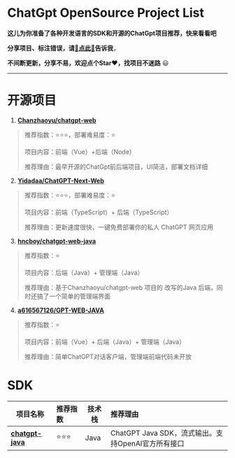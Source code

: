 # ChatGpt OpenSource Project List
**这儿为你准备了各种开发语言的SDK和开源的ChatGpt项目推荐，快来看看吧**

**分享项目、标注错误，请[🌺点此🌺](https://github.com/dudu-openai/chatgpt-project-guide/issues)告诉我**，

**不间断更新，分享不易，欢迎点个Star❤️，找项目不迷路** 😃

------

# 开源项目

1. **[Chanzhaoyu/chatgpt-web](https://github.com/Chanzhaoyu/chatgpt-web)**

> 推荐指数：⭐⭐⭐，部署难易度：⭐
>
> 项目内容：前端（Vue）+后端（Node）
>
> 推荐理由：最早开源的ChatGpt前后端项目，UI简洁，部署文档详细

2. **[Yidadaa/ChatGPT-Next-Web](https://github.com/Yidadaa/ChatGPT-Next-Web)**

> 推荐指数：⭐⭐⭐，部署难易度：⭐
>
> 项目内容：前端（TypeScript）+ 后端（TypeScript）
>
> 推荐理由：更新速度很快，一键免费部署你的私人 ChatGPT 网页应用
>

3. **[hncboy/chatgpt-web-java](https://github.com/hncboy/chatgpt-web-java)**

> 推荐指数：⭐
>
> 项目内容：后端（Java）+ 管理端（Java）
>
> 推荐理由：基于Chanzhaoyu/chatgpt-web 项目的 改写的Java 后端，同时还搞了一个简单的管理端界面
>

4. **[a616567126/GPT-WEB-JAVA](https://github.com/a616567126/GPT-WEB-JAVA)**

> 推荐指数：⭐
>
> 项目内容：前端（Vue）+ 后端（Java）+ 管理端（Java）
>
> 推荐理由：简单ChatGPT对话客户端，管理端前端代码未开放
>

# SDK

| 项目名称                                                    | 推荐指数 | 技术栈 | 推荐理由                                           |
| ----------------------------------------------------------- | :------- | ------ | :------------------------------------------------- |
| **[chatgpt-java](https://github.com/Grt1228/chatgpt-java)** | ⭐⭐⭐      | Java   | ChatGPT Java SDK，流式输出。支持OpenAI官方所有接口 |
